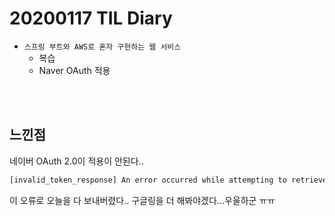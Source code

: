 # 20200117 TIL Diary

- `스프링 부트와 AWS로 혼자 구현하는 웹 서비스`
   - 복습
   - Naver OAuth 적용

 <br><br>

## **느낀점** <br>
네이버 OAuth 2.0이 적용이 안된다..
```txt
[invalid_token_response] An error occurred while attempting to retrieve the OAuth 2.0 Access Token Response: Error while extracting response for type [class org.springframework.security.oauth2.core.endpoint.OAuth2AccessTokenResponse] and content type [application/json;charset=utf-8]; nested exception is org.springframework.http.converter.HttpMessageNotReadableException: An error occurred reading the OAuth 2.0 Access Token Response: tokenValue cannot be empty; nested exception is java.lang.IllegalArgumentException: tokenValue cannot be empty
```
이 오류로 오늘을 다 보내버렸다.. 구글링을 더 해봐야겠다...우울하군 ㅠㅠ